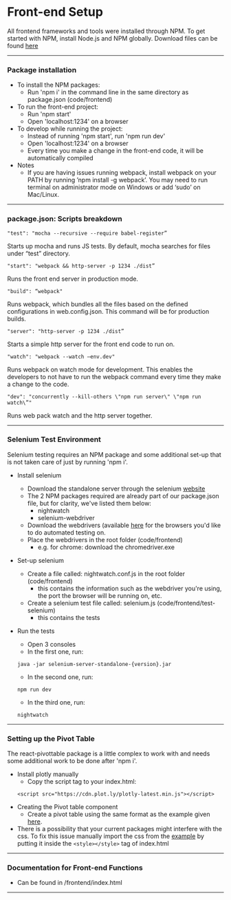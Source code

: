 # Front-end Setup

All frontend frameworks and tools were installed through NPM.
To get started with NPM, install Node.js and NPM globally. Download files can be found [here](https://nodejs.org/en/download/)

---
### Package installation

* To install the NPM packages:
	* Run 'npm i' in the command line in the same directory as package.json (code/frontend)
* To run the front-end project:
	* Run 'npm start'
	* Open 'localhost:1234' on a browser
* To develop while running the project:
	* Instead of running 'npm start', run 'npm run dev'
	* Open 'localhost:1234' on a browser
	* Every time you make a change in the front-end code, it will be automatically compiled
* Notes
	* If you are having issues running webpack, install webpack on your PATH by running ’npm install -g webpack’. You may need to run terminal on administrator mode on Windows or add ‘sudo’ on Mac/Linux.


---

### package.json: Scripts breakdown

```
"test": "mocha --recursive --require babel-register”
```
Starts up mocha and runs JS tests. By default, mocha searches for files under “test” directory.

```
"start": "webpack && http-server -p 1234 ./dist”
```
Runs the front end server in production mode.

```
"build": “webpack"
```
Runs webpack, which bundles all the files based on the defined configurations in web.config.json. This command will be for production builds.

```
"server": "http-server -p 1234 ./dist”
```
Starts a simple http server for the front end code to run on.

```
"watch": "webpack --watch —env.dev"
```
Runs webpack on watch mode for development. This enables the developers to not have to run the webpack command every time they make a change to the code.

```
"dev": "concurrently --kill-others \"npm run server\" \"npm run watch\”"
```
Runs web pack watch and the http server together.

---

### Selenium Test Environment 

Selenium testing requires an NPM package and some additional set-up that is not taken care of just by running 'npm i'.

* Install selenium
	* Download the standalone server through the selenium [website](http://docs.seleniumhq.org/download/)
	* The 2 NPM packages required are already part of our package.json file, but for clarity, we've listed them below:
		* nightwatch
		* selenium-webdriver 
	* Download the webdrivers (available [here](https://www.npmjs.com/package/selenium-webdriver) for the browsers you'd like to do automated testing on. 
	* Place the webdrivers in the root folder (code/frontend)
		* e.g. for chrome: download the chromedriver.exe 

* Set-up selenium
	* Create a file called: nightwatch.conf.js in the root folder (code/frontend)
		* this contains the information such as the webdriver you're using, the port the browser will be running on, etc. 
	* Create a selenium test file called: selenium.js (code/frontend/test-selenium)
		* this contains the tests
		
* Run the tests
	* Open 3 consoles
	* In the first one, run:
	```
	java -jar selenium-server-standalone-{version}.jar
	```
	* In the second one, run: 
	```
	npm run dev
	```
	* In the third one, run: 
	```
	nightwatch
	```

--- 

### Setting up the Pivot Table

The react-pivottable package is a little complex to work with and needs some additional work to be done after 'npm i'.

* Install plotly manually
    * Copy the script tag to your index.html:
    ```
    <script src="https://cdn.plot.ly/plotly-latest.min.js"></script>
    ```
* Creating the Pivot table component
    * Create a pivot table using the same format as the example given [here](https://github.com/plotly/react-pivottable/blob/master/examples/App.jsx).
* There is a possibility that your current packages might interfere with the css.
To fix this issue manually import the css from the [example](https://github.com/plotly/react-pivottable/blob/master/src/pivottable.css) by putting it inside the ```<style></style>``` tag of index.html

---

### Documentation for Front-end Functions

* Can be found in /frontend/index.html

---
